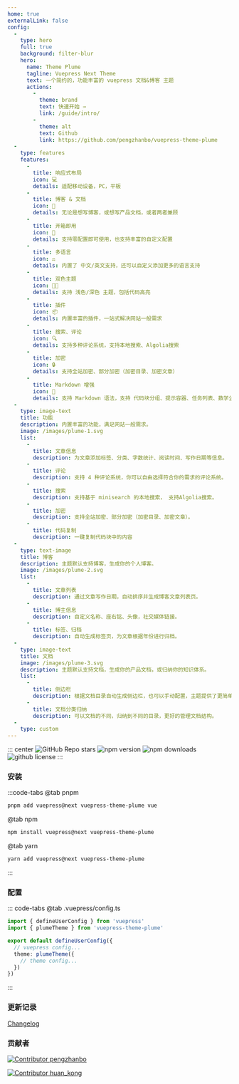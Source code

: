 ```yaml
---
home: true
externalLink: false
config:
  -
    type: hero
    full: true
    background: filter-blur
    hero:
      name: Theme Plume
      tagline: Vuepress Next Theme
      text: 一个简约的，功能丰富的 vuepress 文档&博客 主题
      actions:
        -
          theme: brand
          text: 快速开始 →
          link: /guide/intro/
        -
          theme: alt
          text: Github
          link: https://github.com/pengzhanbo/vuepress-theme-plume
  -
    type: features
    features:
      -
        title: 响应式布局
        icon: 💻
        details: 适配移动设备，PC，平板
      -
        title: 博客 & 文档
        icon: 📖
        details: 无论是想写博客，或想写产品文档，或者两者兼顾
      -
        title: 开箱即用
        icon: 🚀
        details: 支持零配置即可使用，也支持丰富的自定义配置
      -
        title: 多语言
        icon: ⚖
        details: 内置了 中文/英文支持，还可以自定义添加更多的语言支持
      -
        title: 双色主题
        icon: 👨‍💻
        details: 支持 浅色/深色 主题，包括代码高亮
      -
        title: 插件
        icon: 📦
        details: 内置丰富的插件，一站式解决网站一般需求
      -
        title: 搜索、评论
        icon: 🔍
        details: 支持多种评论系统，支持本地搜索、Algolia搜索
      -
        title: 加密
        icon: 🔒
        details: 支持全站加密、部分加密（加密目录、加密文章）
      -
        title: Markdown 增强
        icon: 📝
        details: 支持 Markdown 语法，支持 代码块分组、提示容器、任务列表、数学公式、代码演示等
  -
    type: image-text
    title: 功能
    description: 内置丰富的功能，满足网站一般需求。
    image: /images/plume-1.svg
    list:
      -
        title: 文章信息
        description: 为文章添加标签、分类、字数统计、阅读时间、写作日期等信息。
      -
        title: 评论
        description: 支持 4 种评论系统，你可以自由选择符合你的需求的评论系统。
      -
        title: 搜索
        description: 支持基于 minisearch 的本地搜索， 支持Algolia搜索。
      -
        title: 加密
        description: 支持全站加密、部分加密（加密目录、加密文章）。
      -
        title: 代码复制
        description: 一键复制代码块中的内容
  -
    type: text-image
    title: 博客
    description: 主题默认支持博客，生成你的个人博客。
    image: /images/plume-2.svg
    list:
      -
        title: 文章列表
        description: 通过文章写作日期，自动排序并生成博客文章列表页。
      -
        title: 博主信息
        description: 自定义名称、座右铭、头像，社交媒体链接。
      -
        title: 标签、归档
        description: 自动生成标签页，为文章根据年份进行归档。
  -
    type: image-text
    title: 文档
    image: /images/plume-3.svg
    description: 主题默认支持文档，生成你的产品文档，或归纳你的知识体系。
    list:
      -
        title: 侧边栏
        description: 根据文档目录自动生成侧边栏，也可以手动配置，主题提供了更简单的配置方式。
      -
        title: 文档分类归纳
        description: 可以文档的不同，归纳到不同的目录，更好的管理文档结构。
  -
    type: custom
---
```


<div style="max-width: 960px;margin:0 auto;">

::: center
![GitHub Repo stars](https://img.shields.io/github/stars/pengzhanbo/vuepress-theme-plume)
![npm version](https://img.shields.io/npm/v/vuepress-theme-plume?color=32A9C3&labelColor=1B3C4A&label=npm)
![npm downloads](https://img.shields.io/npm/dy/vuepress-theme-plume?color=32A9C3&labelColor=1B3C4A&label=downloads)
![github license](https://img.shields.io/github/license/pengzhanbo/vuepress-theme-plume?color=32A9C3&labelColor=1B3C4A)
:::

### 安装

:::code-tabs
@tab pnpm
```sh
pnpm add vuepress@next vuepress-theme-plume vue
```
@tab npm
```sh
npm install vuepress@next vuepress-theme-plume
```
@tab yarn
```sh
yarn add vuepress@next vuepress-theme-plume
```
:::

### 配置

::: code-tabs
@tab .vuepress/config.ts
```ts
import { defineUserConfig } from 'vuepress'
import { plumeTheme } from 'vuepress-theme-plume'

export default defineUserConfig({
  // vuepress config...
  theme: plumeTheme({
    // theme config...
  })
})
```
:::

### 更新记录

[Changelog](/changelog/)

### 贡献者

[![Contributor pengzhanbo](https://img.shields.io/badge/Contributor-pengzhanbo-32A9C3?style=for-the-badge&labelColor=1B3C4A)](https://github.com/pengzhanbo/)

[![Contributor huan_kong](https://img.shields.io/badge/Contributor-huan__kong-32A9C3?style=for-the-badge&labelColor=1B3C4A)](https://github.com/huankong233)

</div>
